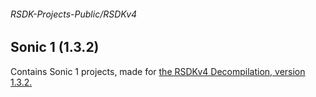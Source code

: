 ###### RSDK-Projects-Public/RSDKv4
## Sonic 1 (1.3.2)

Contains Sonic 1 projects, made for [the RSDKv4 Decompilation, version 1.3.2.](https://github.com/RSDKModding/RSDKv4-Decompilation)